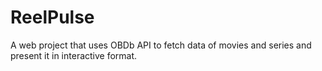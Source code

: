 # ReelPulse
A web project that uses OBDb API to fetch data of movies and series and present it in interactive format.
